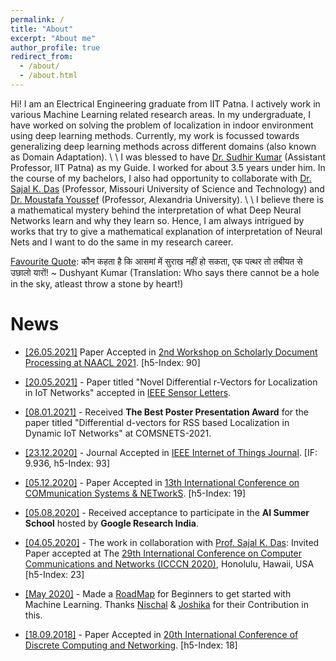```yaml
---
permalink: /
title: "About"
excerpt: "About me"
author_profile: true
redirect_from: 
  - /about/
  - /about.html
---
```


Hi! I am an Electrical Engineering graduate from IIT Patna. I actively work in various Machine Learning related research areas. In my undergraduate, I have worked on solving the problem of localization in indoor environment using deep learning methods. Currently, my work is focussed towards generalizing deep learning methods across different domains (also known as Domain Adaptation). \\
\\
I was blessed to have [Dr. Sudhir Kumar](https://sites.google.com/site/ksudhiriitk/) (Assistant Professor, IIT Patna) as my Guide. I worked for about 3.5 years under him. In the course of my bachelors, I also had opportunity to collaborate with [Dr. Sajal K. Das](https://sites.google.com/a/mst.edu/sdas/home) (Professor, Missouri University of Science and Technology) and [Dr. Moustafa Youssef](https://scholar.google.com/citations?user=r6DUyxsAAAAJ&hl=en) (Professor, Alexandria University). \\
\\
I believe there is a mathematical mystery behind the interpretation of what Deep Neural Networks learn and why they learn so. Hence, I am always intrigued by works that try to give a mathematical explanation of interpretation of Neural Nets and I want to do the same in my research career.

<u>Favourite Quote</u>: कौन कहता है कि आसमां में सुराख नहीं हो सकता, एक पत्थर तो तबीयत से उछालो यारों! ~ Dushyant Kumar (Translation: Who says there cannot be a hole in the sky, atleast throw a stone by heart!)

News
======
* <u>[26.05.2021]</u> Paper Accepted in [2nd Workshop on Scholarly Document Processing at NAACL 2021](https://sdproc.org/2021/). [h5-Index: 90]

* <u>[20.05.2021]</u> - Paper titled "Novel Differential r-Vectors for Localization in IoT Networks" accepted in [IEEE Sensor Letters](https://ieee-sensors.org/sensors-letters/).

* <u>[08.01.2021]</u> - Received **The Best Poster Presentation Award** for the paper titled "Differential d-vectors for RSS based Localization in Dynamic IoT Networks" at COMSNETS-2021.

* <u>[23.12.2020]</u> - Journal Accepted in [IEEE Internet of Things Journal](https://ieee-iotj.org/). [IF: 9.936, h5-Index: 93]

* <u>[05.12.2020]</u> - Paper Accepted in [13th International Conference on COMmunication Systems & NETworkS](https://www.comsnets.org/accepted_posters.html). [h5-Index: 19]

* <u>[05.08.2020]</u> - Received acceptance to participate in the **AI Summer School** hosted by **Google Research India**.

* <u>[04.05.2020]</u> - The work in collaboration with [Prof. Sajal K. Das](https://sites.google.com/a/mst.edu/sdas/): Invited Paper accepted at The [29th International Conference on Computer Communications and Networks (ICCCN 2020)](http://www.icccn.org/icccn20/index.html), Honolulu, Hawaii, USA [h5-Index: 23]

* <u>[May 2020]</u> - Made a [RoadMap](https://piyushtiwary31.gitbook.io/ml-roadmap/) for Beginners to get started with Machine Learning. Thanks [Nischal](https://github.com/Nish-19) & [Joshika](https://github.com/joshika1087) for their Contribution in this. 

* <u>[18.09.2018]</u> - Paper Accepted in [20th International Conference of Discrete Computing and Networking](https://events.csa.iisc.ac.in/icdcn2019/index.htm). [h5-Index: 18]

